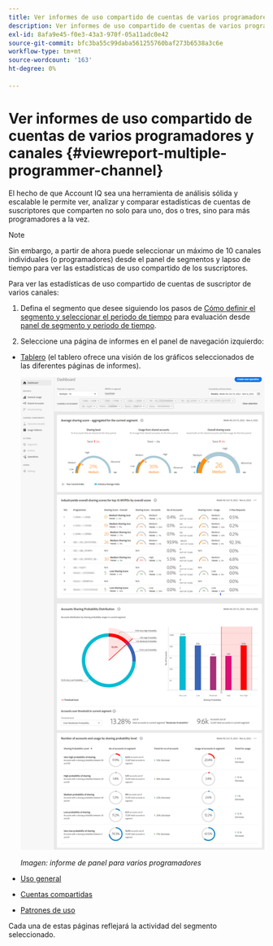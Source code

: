```yaml
---
title: Ver informes de uso compartido de cuentas de varios programadores y canales
description: Ver informes de uso compartido de cuentas de varios programadores y canales
exl-id: 8afa9e45-f0e3-43a3-970f-05a11adc0e42
source-git-commit: bfc3ba55c99daba561255760baf273b6538a3c6e
workflow-type: tm+mt
source-wordcount: '163'
ht-degree: 0%

---
```


# Ver informes de uso compartido de cuentas de varios programadores y canales {#viewreport-multiple-programmer-channel}

El hecho de que Account IQ sea una herramienta de análisis sólida y escalable le permite ver, analizar y comparar estadísticas de cuentas de suscriptores que comparten no solo para uno, dos o tres, sino para más programadores a la vez.

>[!NOTE]
>
>Sin embargo, a partir de ahora puede seleccionar un máximo de 10 canales individuales (o programadores) desde el panel de segmentos y lapso de tiempo para ver las estadísticas de uso compartido de los suscriptores.

Para ver las estadísticas de uso compartido de cuentas de suscriptor de varios canales:

1. Defina el segmento que desee siguiendo los pasos de [Cómo definir el segmento y seleccionar el periodo de tiempo](/help/AccountIQ/howto-select-segment-timeframe.md) para evaluación desde [panel de segmento y periodo de tiempo](/help/AccountIQ/segments-timeframe.md).

1. Seleccione una página de informes en el panel de navegación izquierdo:

* [Tablero](/help/AccountIQ/dashboard.md) (el tablero ofrece una visión de los gráficos seleccionados de las diferentes páginas de informes).

   ![](assets/mult-prog-dashboard.png)

   *Imagen: informe de panel para varios programadores*

* [Uso general](/help/AccountIQ/general-usage-reports.md)

* [Cuentas compartidas](/help/AccountIQ/shared-acc-reports.md)

* [Patrones de uso](/help/AccountIQ/usage-patterns.md)

Cada una de estas páginas reflejará la actividad del segmento seleccionado.
